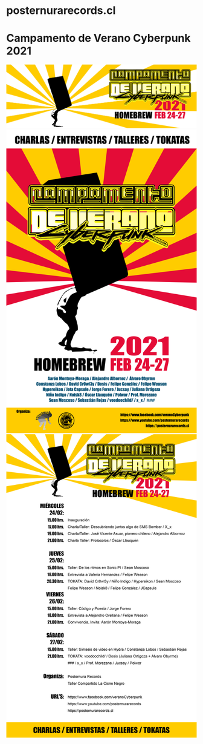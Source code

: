 # posternurarecords.cl
# Campamento de Verano Cyberpunk 2021
![campamento banner](banner.png)
![campamento flayer](flayer.png)
![campamento programa](programa.png)
